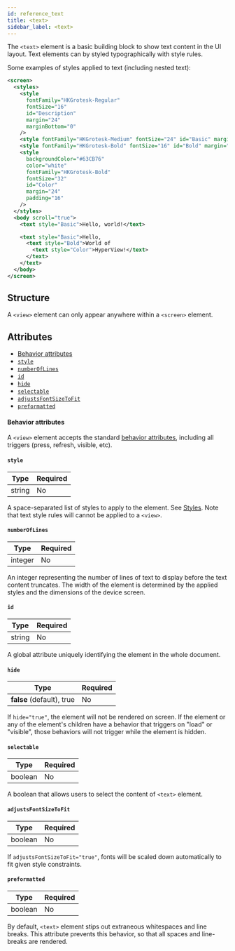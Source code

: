 ```yaml
---
id: reference_text
title: <text>
sidebar_label: <text>
---
```


The `<text>` element is a basic building block to show text content in the UI layout. Text elements can by styled typographically with style rules.

Some examples of styles applied to text (including nested text):

```xml
<screen>
  <styles>
    <style
      fontFamily="HKGrotesk-Regular"
      fontSize="16"
      id="Description"
      margin="24"
      marginBottom="0"
    />
    <style fontFamily="HKGrotesk-Medium" fontSize="24" id="Basic" margin="24" />
    <style fontFamily="HKGrotesk-Bold" fontSize="16" id="Bold" margin="24" />
    <style
      backgroundColor="#63CB76"
      color="white"
      fontFamily="HKGrotesk-Bold"
      fontSize="32"
      id="Color"
      margin="24"
      padding="16"
    />
  </styles>
  <body scroll="true">
    <text style="Basic">Hello, world!</text>

    <text style="Basic">Hello,
      <text style="Bold">World of
        <text style="Color">HyperView!</text>
      </text>
    </text>
  </body>
</screen>
```

## Structure

A `<view>` element can only appear anywhere within a `<screen>` element.

## Attributes

- [Behavior attributes](#behavior-attributes)
- [`style`](#style)
- [`numberOfLines`](#numberoflines)
- [`id`](#id)
- [`hide`](#hide)
- [`selectable`](#selectable)
- [`adjustsFontSizeToFit`](#adjustsFontSizeToFit)
- [`preformatted`](#preformatted)

#### Behavior attributes

A `<view>` element accepts the standard [behavior attributes](/docs/reference_behavior_attributes), including all triggers (press, refresh, visible, etc).

#### `style`

| Type   | Required |
| ------ | -------- |
| string | No       |

A space-separated list of styles to apply to the element. See [Styles](/docs/reference_style). Note that text style rules will cannot be applied to a `<view>`.

#### `numberOfLines`

| Type    | Required |
| ------- | -------- |
| integer | No       |

An integer representing the number of lines of text to display before the text content truncates. The width of the element is determined by the applied styles and the dimensions of the device screen.

#### `id`

| Type   | Required |
| ------ | -------- |
| string | No       |

A global attribute uniquely identifying the element in the whole document.

#### `hide`

| Type                      | Required |
| ------------------------- | -------- |
| **false** (default), true | No       |

If `hide="true"`, the element will not be rendered on screen. If the element or any of the element's children have a behavior that triggers on "load" or "visible", those behaviors will not trigger while the element is hidden.

#### `selectable`

| Type    | Required |
| ------- | -------- |
| boolean | No       |

A boolean that allows users to select the content of `<text>` element.

#### `adjustsFontSizeToFit`

| Type    | Required |
| ------- | -------- |
| boolean | No       |

If `adjustsFontSizeToFit="true"`, fonts will be scaled down automatically to fit given style constraints.

#### `preformatted`

| Type    | Required |
| ------- | -------- |
| boolean | No       |

By default, `<text>` element stips out extraneous whitespaces and line breaks. This attribute prevents this behavior, so that all spaces and line-breaks are rendered.
